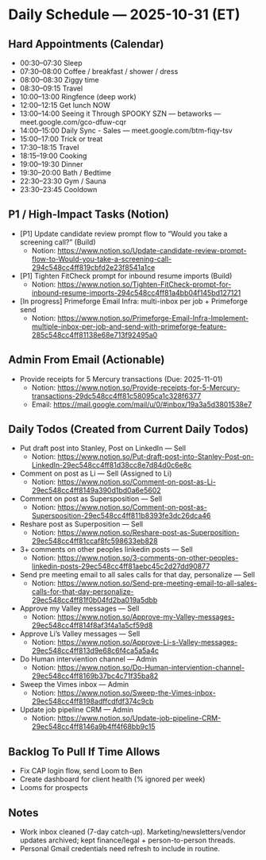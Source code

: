 # Daily Schedule — 2025-10-31 (ET)

## Hard Appointments (Calendar)
- 00:30–07:30 Sleep
- 07:30–08:00 Coffee / breakfast / shower / dress
- 08:00–08:30 Ziggy time
- 08:30–09:15 Travel
- 10:00–13:00 Ringfence (deep work)
- 12:00–12:15 Get lunch NOW
- 13:00–14:00 Seeing it Through SPOOKY SZN — betaworks — meet.google.com/gco-dfuw-cqr
- 14:00–15:00 Daily Sync - Sales — meet.google.com/btm-fiqy-tsv
- 15:00–17:00 Trick or treat
- 17:30–18:15 Travel
- 18:15–19:00 Cooking
- 19:00–19:30 Dinner
- 19:30–20:00 Bath / Bedtime
- 22:30–23:30 Gym / Sauna
- 23:30–23:45 Cooldown

## P1 / High-Impact Tasks (Notion)
- [P1] Update candidate review prompt flow to “Would you take a screening call?” (Build)
  - Notion: https://www.notion.so/Update-candidate-review-prompt-flow-to-Would-you-take-a-screening-call-294c548cc4ff819cbfd2e23f8541a1ce
- [P1] Tighten FitCheck prompt for inbound resume imports (Build)
  - Notion: https://www.notion.so/Tighten-FitCheck-prompt-for-inbound-resume-imports-294c548cc4ff81a4bb04f145bd127121
- [In progress] Primeforge Email Infra: multi-inbox per job + Primeforge send
  - Notion: https://www.notion.so/Primeforge-Email-Infra-Implement-multiple-inbox-per-job-and-send-with-primeforge-feature-285c548cc4ff81138e68e713f92495a0

## Admin From Email (Actionable)
- Provide receipts for 5 Mercury transactions (Due: 2025-11-01)
  - Notion: https://www.notion.so/Provide-receipts-for-5-Mercury-transactions-29dc548cc4ff81c58095ca1c328f6377
  - Email: https://mail.google.com/mail/u/0/#inbox/19a3a5d3801538e7

## Daily Todos (Created from Current Daily Todos)
- Put draft post into Stanley, Post on LinkedIn — Sell
  - Notion: https://www.notion.so/Put-draft-post-into-Stanley-Post-on-LinkedIn-29ec548cc4ff81d38cc8e7d84d0c6e8c
- Comment on post as Li — Sell (Assigned to Li)
  - Notion: https://www.notion.so/Comment-on-post-as-Li-29ec548cc4ff8149a390d1bd0a6e5602
- Comment on post as Supersposition — Sell
  - Notion: https://www.notion.so/Comment-on-post-as-Supersposition-29ec548cc4ff811b8393fe3dc26dca46
- Reshare post as Superposition — Sell
  - Notion: https://www.notion.so/Reshare-post-as-Superposition-29ec548cc4ff81ccaf8fc598633eb828
- 3+ comments on other peoples linkedin posts — Sell
  - Notion: https://www.notion.so/3-comments-on-other-peoples-linkedin-posts-29ec548cc4ff81aebc45c2d27dd90877
- Send pre meeting email to all sales calls for that day, personalize — Sell
  - Notion: https://www.notion.so/Send-pre-meeting-email-to-all-sales-calls-for-that-day-personalize-29ec548cc4ff81f0b04fd2ba019a5dbb
- Approve my Valley messages — Sell
  - Notion: https://www.notion.so/Approve-my-Valley-messages-29ec548cc4ff814f8af3f4a1a5cf59d8
- Approve Li’s Valley messages — Sell
  - Notion: https://www.notion.so/Approve-Li-s-Valley-messages-29ec548cc4ff813d9e68c6f4ca5a5a4c
- Do Human interviention channel — Admin
  - Notion: https://www.notion.so/Do-Human-interviention-channel-29ec548cc4ff8169b37bc4c71f35ba82
- Sweep the Vimes inbox — Admin
  - Notion: https://www.notion.so/Sweep-the-Vimes-inbox-29ec548cc4ff8198adffcdfdf374c9cb
- Update job pipeline CRM — Admin
  - Notion: https://www.notion.so/Update-job-pipeline-CRM-29ec548cc4ff8146a9b4ff4f68bb9c15

## Backlog To Pull If Time Allows
- Fix CAP login flow, send Loom to Ben
- Create dashboard for client health (% ignored per week)
- Looms for prospects

## Notes
- Work inbox cleaned (7-day catch-up). Marketing/newsletters/vendor updates archived; kept finance/legal + person-to-person threads.
- Personal Gmail credentials need refresh to include in routine.
